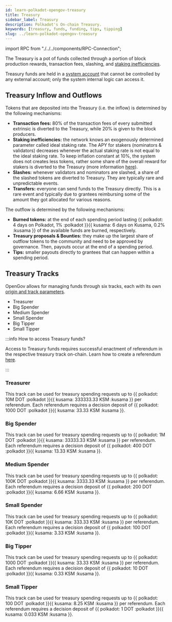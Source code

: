 ```yaml
---
id: learn-polkadot-opengov-treasury
title: Treasury
sidebar_label: Treasury
description: Polkadot's On-chain Treasury.
keywords: [treasury, funds, funding, tips, tipping]
slug: ../learn-polkadot-opengov-treasury
---
```


import RPC from "./../../components/RPC-Connection";

The Treasury is a pot of funds collected through a portion of block production rewards, transaction
fees, slashing, and [staking inefficiencies](learn-staking.md#inflation).

Treasury funds are held in a [system account](./learn-account-advanced.md#system-accounts) that
cannot be controlled by any external account; only the system internal logic can access it.

## Treasury Inflow and Outflows

Tokens that are deposited into the Treasury (i.e. the inflow) is determined by the following
mechanisms:

- **Transaction fees:** 80% of the transaction fees of every submitted extrinsic is diverted to the
  Treasury, while 20% is given to the block producers.
- **Staking inefficiencies:** the network knows an exogenously determined parameter called ideal
  staking rate. The APY for stakers (nominators & validators) decreases whenever the actual staking
  rate is not equal to the ideal staking rate. To keep inflation constant at 10%, the system does
  not creates less tokens, rather some share of the overall reward for stakers is diverted to the
  Treasury (more information
  [here](https://research.web3.foundation/Polkadot/overview/token-economics)).
- **Slashes:** whenever validators and nominators are slashed, a share of the slashed tokens are
  diverted to Treasury. They are typically rare and unpredictable events.
- **Transfers:** everyone can send funds to the Treasury directly. This is a rare event and typically
  due to grantees reimbursing some of the amount they got allocated for various reasons.

The outflow is determined by the following mechanisms:

- **Burned tokens:** at the end of each spending period lasting
  {{ polkadot: 4 days on Polkadot, 1% :polkadot }}{{ kusama: 6 days on Kusama, 0.2% :kusama }} of
  the available funds are burned, respectively.
- **Treasury proposals & Bounties:** they make up the largest share of outflow tokens to the
  community and need to be approved by governance. Then, payouts occur at the end of a spending
  period.
- **Tips:** smaller payouts directly to grantees that can happen within a spending period.

## Treasury Tracks

OpenGov allows for managing funds through six tracks, each with its own
[origin and track parameters](../maintain/maintain-guides-polkadot-opengov.md#origins-and-tracks-info).

- Treasurer
- Big Spender
- Medium Spender
- Small Spender
- Big Tipper
- Small Tipper

:::info How to access Treasury funds?

Access to Treasury funds requires successful enactment of referendum in the respective treasury
track on-chain. Learn how to create a referendum
[here](../maintain/maintain-guides-polkadot-opengov.md#create-a-referenda-proposal-using-polkadot-js-ui).

:::

### Treasurer

This track can be used for treasury spending requests up to
{{ polkadot: 10M DOT :polkadot }}{{ kusama:  333333.33 KSM  :kusama }} per referendum. Each
referendum requires a decision deposit of
{{ polkadot: 1000 DOT :polkadot }}{{ kusama:  33.33 KSM  :kusama }}.

### Big Spender

This track can be used for treasury spending requests up to
{{ polkadot: 1M DOT :polkadot }}{{ kusama:  33333.33 KSM  :kusama }} per referendum. Each referendum
requires a decision deposit of {{ polkadot: 400 DOT :polkadot }}{{ kusama:  13.33 KSM  :kusama }}.

### Medium Spender

This track can be used for treasury spending requests up to
{{ polkadot: 100K DOT :polkadot }}{{ kusama:  3333.33 KSM  :kusama }} per referendum. Each
referendum requires a decision deposit of
{{ polkadot: 200 DOT :polkadot }}{{ kusama:  6.66 KSM  :kusama }}.

### Small Spender

This track can be used for treasury spending requests up to
{{ polkadot: 10K DOT :polkadot }}{{ kusama:  333.33 KSM  :kusama }} per referendum. Each referendum
requires a decision deposit of {{ polkadot: 100 DOT :polkadot }}{{ kusama:  3.33 KSM  :kusama }}.

### Big Tipper

This track can be used for treasury spending requests up to
{{ polkadot: 1000 DOT :polkadot }}{{ kusama:  33.33 KSM  :kusama }} per referendum. Each referendum
requires a decision deposit of {{ polkadot: 10 DOT :polkadot }}{{ kusama:  0.33 KSM  :kusama }}.

### Small Tipper

This track can be used for treasury spending requests up to
{{ polkadot: 100 DOT :polkadot }}{{ kusama:  8.25 KSM  :kusama }} per referendum. Each referendum
requires a decision deposit of {{ polkadot: 1 DOT :polkadot }}{{ kusama:  0.033 KSM  :kusama }}.
